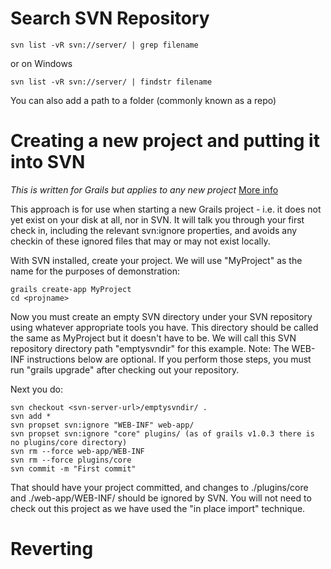 # Search SVN Repository #

```
svn list -vR svn://server/ | grep filename
```

or on Windows

```
svn list -vR svn://server/ | findstr filename
```

You can also add a path to a folder (commonly known as a repo)


# Creating a new project and putting it into SVN #

_This is written for Grails but applies to any new project_ [More info](http://www.grails.org/Checking+Projects+into+SVN)

This approach is for use when starting a new Grails project - i.e. it does not yet exist on your disk at all, nor in SVN. It will talk you through your first check in, including the relevant svn:ignore properties, and avoids any checkin of these ignored files that may or may not exist locally.

With SVN installed, create your project. We will use "MyProject" as the name for the purposes of demonstration:

```
grails create-app MyProject
cd <projname>
```
Now you must create an empty SVN directory under your SVN repository using whatever appropriate tools you have. This directory should be called the same as MyProject but it doesn't have to be. We will call this SVN repository directory path "emptysvndir" for this example.
Note: The WEB-INF instructions below are optional. If you perform those steps, you must run "grails upgrade" after checking out your repository.

Next you do:
```
svn checkout <svn-server-url>/emptysvndir/ .
svn add *
svn propset svn:ignore "WEB-INF" web-app/
svn propset svn:ignore "core" plugins/ (as of grails v1.0.3 there is no plugins/core directory)
svn rm --force web-app/WEB-INF
svn rm --force plugins/core
svn commit -m "First commit"
```
That should have your project committed, and changes to ./plugins/core and ./web-app/WEB-INF/ should be ignored by SVN.
You will not need to check out this project as we have used the "in place import" technique.

# Reverting #
